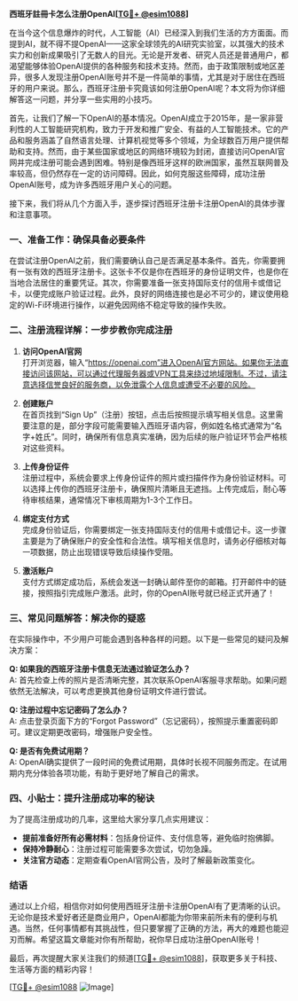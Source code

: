 **西班牙註冊卡怎么注册OpenAI[[TG💪+ @esim1088](https://t.me/s/esim1088)]**

在当今这个信息爆炸的时代，人工智能（AI）已经深入到我们生活的方方面面。而提到AI，就不得不提OpenAI——这家全球领先的AI研究实验室，以其强大的技术实力和创新成果吸引了无数人的目光。无论是开发者、研究人员还是普通用户，都渴望能够体验OpenAI提供的各种服务和技术支持。然而，由于政策限制或地区差异，很多人发现注册OpenAI账号并不是一件简单的事情，尤其是对于居住在西班牙的用户来说。那么，西班牙注册卡究竟该如何注册OpenAI呢？本文将为你详细解答这一问题，并分享一些实用的小技巧。

首先，让我们了解一下OpenAI的基本情况。OpenAI成立于2015年，是一家非营利性的人工智能研究机构，致力于开发和推广安全、有益的人工智能技术。它的产品和服务涵盖了自然语言处理、计算机视觉等多个领域，为全球数百万用户提供帮助和支持。然而，由于某些国家或地区的网络环境较为封闭，直接访问OpenAI官网并完成注册可能会遇到困难。特别是像西班牙这样的欧洲国家，虽然互联网普及率较高，但仍然存在一定的访问障碍。因此，如何克服这些障碍，成功注册OpenAI账号，成为许多西班牙用户关心的问题。

接下来，我们将从几个方面入手，逐步探讨西班牙注册卡注册OpenAI的具体步骤和注意事项。

### **一、准备工作：确保具备必要条件**

在尝试注册OpenAI之前，我们需要确认自己是否满足基本条件。首先，你需要拥有一张有效的西班牙注册卡。这张卡不仅是你在西班牙的身份证明文件，也是你在当地合法居住的重要凭证。其次，你需要准备一张支持国际支付的信用卡或借记卡，以便完成账户验证过程。此外，良好的网络连接也是必不可少的，建议使用稳定的Wi-Fi环境进行操作，以避免因网络不稳定导致的操作失败。

### **二、注册流程详解：一步步教你完成注册**

1. **访问OpenAI官网**  
   打开浏览器，输入“https://openai.com”进入OpenAI官方网站。如果你无法直接访问该网站，可以通过代理服务器或VPN工具来绕过地域限制。不过，请注意选择信誉良好的服务商，以免泄露个人信息或遭受不必要的风险。

2. **创建账户**  
   在首页找到“Sign Up”（注册）按钮，点击后按照提示填写相关信息。这里需要注意的是，部分字段可能需要输入西班牙语内容，例如姓名格式通常为“名字+姓氏”。同时，确保所有信息真实准确，因为后续的账户验证环节会严格核对这些资料。

3. **上传身份证件**  
   注册过程中，系统会要求上传身份证件的照片或扫描件作为身份验证材料。可以选择上传你的西班牙注册卡，确保照片清晰且无遮挡。上传完成后，耐心等待审核结果，通常情况下审核周期为1-3个工作日。

4. **绑定支付方式**  
   完成身份验证后，你需要绑定一张支持国际支付的信用卡或借记卡。这一步骤主要是为了确保账户的安全性和合法性。填写相关信息时，请务必仔细核对每一项数据，防止出现错误导致后续操作受阻。

5. **激活账户**  
   支付方式绑定成功后，系统会发送一封确认邮件至你的邮箱。打开邮件中的链接，按照指引完成账户激活。此时，你的OpenAI账号就已经正式开通了！

### **三、常见问题解答：解决你的疑惑**

在实际操作中，不少用户可能会遇到各种各样的问题。以下是一些常见的疑问及解决方案：

**Q: 如果我的西班牙注册卡信息无法通过验证怎么办？**  
A: 首先检查上传的照片是否清晰完整，其次联系OpenAI客服寻求帮助。如果问题依然无法解决，可以考虑更换其他身份证明文件进行尝试。

**Q: 注册过程中忘记密码了怎么办？**  
A: 点击登录页面下方的“Forgot Password”（忘记密码），按照提示重置密码即可。建议定期更改密码，增强账户安全性。

**Q: 是否有免费试用期？**  
A: OpenAI确实提供了一段时间的免费试用期，具体时长视不同服务而定。在试用期内充分体验各项功能，有助于更好地了解自己的需求。

### **四、小贴士：提升注册成功率的秘诀**

为了提高注册成功的几率，这里给大家分享几点实用建议：

- **提前准备好所有必需材料**：包括身份证件、支付信息等，避免临时抱佛脚。
- **保持冷静耐心**：注册过程可能需要多次尝试，切勿急躁。
- **关注官方动态**：定期查看OpenAI官网公告，及时了解最新政策变化。

### **结语**

通过以上介绍，相信你对如何使用西班牙注册卡注册OpenAI有了更清晰的认识。无论你是技术爱好者还是商业用户，OpenAI都能为你带来前所未有的便利与机遇。当然，任何事情都有其挑战性，但只要掌握了正确的方法，再大的难题也能迎刃而解。希望这篇文章能对你有所帮助，祝你早日成功注册OpenAI账号！

最后，再次提醒大家关注我们的频道[[TG💪+ @esim1088](https://t.me/s/esim1088)]，获取更多关于科技、生活等方面的精彩内容！  

[[TG💪+ @esim1088](https://t.me/s/esim1088) ![Image](https://i.postimg.cc/4NQfJmqS/Snipaste-2025-05-13-00-14-12.png)]